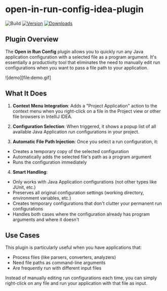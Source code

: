 # open-in-run-config-idea-plugin

![Build](https://github.com/gschrader/open-in-run-config-idea-plugin/workflows/Build/badge.svg)
[![Version](https://img.shields.io/jetbrains/plugin/v/27881.svg)](https://plugins.jetbrains.com/plugin/27881)
[![Downloads](https://img.shields.io/jetbrains/plugin/d/27881.svg)](https://plugins.jetbrains.com/plugin/27881)

## Plugin Overview

<!-- Plugin description -->
The **Open in Run Config** plugin allows you to quickly run any Java application configuration with a selected file as a program argument. It's essentially a productivity tool that eliminates the need to manually edit run configurations when you want to pass a file path to your application.
<!-- Plugin description end -->

![demo][file:demo.gif]

## What It Does

1. **Context Menu Integration**: Adds a "Project Application" action to the context menu when you right-click on a file in the Project view or other file browsers in IntelliJ IDEA.

2. **Configuration Selection**: When triggered, it shows a popup list of all available Java Application run configurations in your project.

3. **Automatic File Path Injection**: Once you select a run configuration, it:
  - Creates a temporary copy of the selected configuration
  - Automatically adds the selected file's path as a program argument
  - Runs the configuration immediately

4. **Smart Handling**:
  - Only works with Java Application configurations (not other types like JUnit, etc.)
  - Preserves all original configuration settings (working directory, environment variables, etc.)
  - Creates temporary configurations that don't clutter your permanent run configurations
  - Handles both cases where the configuration already has program arguments and where it doesn't

## Use Cases

This plugin is particularly useful when you have applications that:
- Process files (like parsers, converters, analyzers)
- Need file paths as command-line arguments
- Are frequently run with different input files

Instead of manually editing run configurations each time, you can simply right-click on any file and run your application with that file as input.
